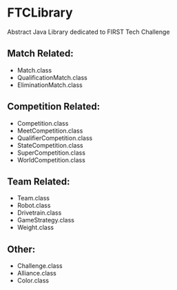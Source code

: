 FTCLibrary
==========

Abstract Java Library dedicated to FIRST Tech Challenge

Match Related:
--------------
- Match.class
- QualificationMatch.class
- EliminationMatch.class

Competition Related:
--------------------
- Competition.class
- MeetCompetition.class
- QualifierCompetition.class
- StateCompetition.class
- SuperCompetition.class
- WorldCompetition.class

Team Related:
-------------
- Team.class
- Robot.class
- Drivetrain.class
- GameStrategy.class
- Weight.class

Other:
------
- Challenge.class
- Alliance.class
- Color.class
